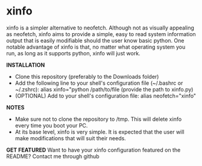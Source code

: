 # xinfo
xinfo is a simpler alternative to neofetch. Although not as visually appealing as neofetch, xinfo aims to provide a simple, easy to read system information output that is easily modifiable should the user know basic python. One notable advantage of xinfo is that, no matter what operating system you run, as long as it supports python, xinfo will just work.

**INSTALLATION**
- Clone this repository (preferably to the Downloads folder)
- Add the following line to your shell's configuration file (~/.bashrc or ~/.zshrc): alias xinfo="python /path/to/file (provide the path to xinfo.py)
- (OPTIONAL) Add to your shell's configuration file: alias neofetch="xinfo"

**NOTES**
- Make sure not to clone the repository to /tmp. This will delete xinfo every time you boot your PC.
- At its base level, xinfo is very simple. It is expected that the user will make modifications that will suit their needs.

**GET FEATURED**
Want to have your xinfo configuration featured on the README? Contact me through github
